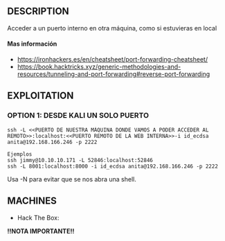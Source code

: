 
## DESCRIPTION

Acceder a un puerto interno en otra máquina, como si estuvieras en local

#### Mas información
*  https://ironhackers.es/en/cheatsheet/port-forwarding-cheatsheet/
* https://book.hacktricks.xyz/generic-methodologies-and-resources/tunneling-and-port-forwarding#reverse-port-forwarding


## EXPLOITATION

### OPTION 1: DESDE KALI UN SOLO PUERTO

```
ssh -L <<PUERTO DE NUESTRA MÁQUINA DONDE VAMOS A PODER ACCEDER AL REMOTO>>:localhost:<<PUERTO REMOTO DE LA WEB INTERNA>>-i id_ecdsa anita@192.168.166.246 -p 2222     

Ejemplos
ssh jimmy@10.10.10.171 -L 52846:localhost:52846
ssh -L 8001:localhost:8000 -i id_ecdsa anita@192.168.166.246 -p 2222     
```

Usa -N para evitar que se nos abra una shell.

## MACHINES

* Hack The Box: 

**!!NOTA IMPORTANTE!!** 